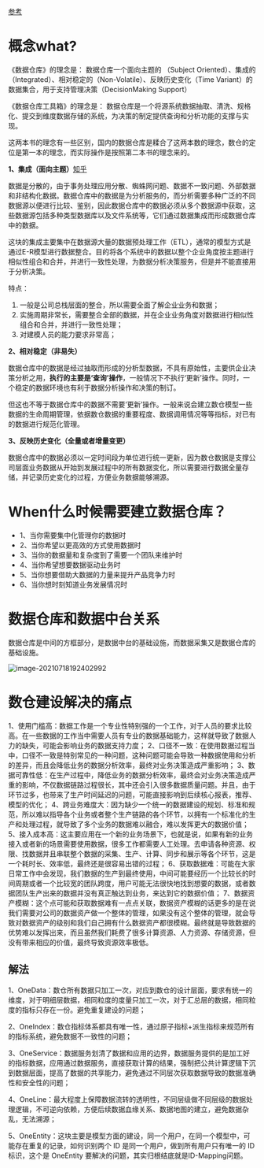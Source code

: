 [参考](https://mapan.tech/cn/f544.html)

# 概念what?

《数据仓库》的理念是：
数据仓库一个面向主题的
（Subject Oriented）、集成的（Integrated）、相对稳定的（Non-Volatile）、反映历史变化（Time Variant）的数据集合，用于支持管理决策（DecisionMaking Support）

《数据仓库工具箱》的理念是：
数据仓库是一个将源系统数据抽取、清洗、规格化、提交到维度数据存储的系统，为决策的制定提供查询和分析功能的支撑与实现。

这两本书的理念有一些区别，国内的数据仓库是糅合了这两本数的理念，数仓的定位是第一本的理念，而实际操作是按照第二本书的理念来的。

**1、集成（面向主题）**[知乎](https://zhuanlan.zhihu.com/p/225112527)

数据是分散的，由于事务处理应用分散、蜘蛛网问题、数据不一致问题、外部数据和非结构化数据。数据仓库中的数据是为分析服务的，而分析需要多种广泛的不同数据源以便进行比较、鉴别，因此数据仓库中的数据必须从多个数据源中获取，这些数据源包括多种类型数据库以及文件系统等，它们通过数据集成而形成数据仓库中的数据。

这块的集成主要集中在数据源大量的数据预处理工作（ETL），通常的模型方式是通过E-R模型进行数据整合。目的将各个系统中的数据以整个企业角度按主题进行相似性组合和合并，并进行一致性处理，为数据分析决策服务，但是并不能直接用于分析决策。

特点：

1. 一般是公司总栈层面的整合，所以需要全面了解企业业务和数据；
2. 实施周期非常长，需要整合全部的数据，并在企业业务角度对数据进行相似性组合和合并，并进行一致性处理；
3. 对建模人员的能力要求非常高；

**2、相对稳定（非易失）**

数据仓库中的数据是经过抽取而形成的分析型数据，不具有原始性，主要供企业决策分析之用，**执行的主要是‘查询’操作**，一般情况下不执行‘更新’操作。同时，一个稳定的数据环境也有利于数据分析操作和决策的制订。

但这也不等于数据仓库中的数据不需要‘更新’操作。一般来说会建立数仓模型一些数据的生命周期管理，依据数仓数据的重要程度、数据调用情况等等指标，对已有的数据进行规范化管理。

**3、反映历史变化（全量或者增量变更）**

数据仓库中的数据必须以一定时间段为单位进行统一更新，因为数仓数据是支撑公司层面业务数据从开始到发展过程中的所有数据变化，所以需要进行数据全量存储，并记录历史变化的过程，方便业务数据能够溯源。

# When什么时候需要建立数据仓库？

- 1、当你需要集中化管理你的数据时
- 2、当你希望以更高效的方式使用数据时
- 3、当你的数据量和复杂度到了需要一个团队来维护时
- 4、当你希望想要数据驱动业务时
- 5、当你想要借助大数据的力量来提升产品竞争力时
- 6、当你想时刻知道业务发展情况时

# 数据仓库和数据中台关系

数据仓库是中间的方框部分，是数据中台的基础设施，而数据采集又是数据仓库的基础设施。

![image-20210718192402992](https://gitee.com/luckywind/PigGo/raw/master/image/image-20210718192402992.png)

# 数仓建设解决的痛点

1、使用门槛高：数据工作是一个专业性特别强的一个工作，对于人员的要求比较高。在一些数据的工作当中需要人员有专业的数据基础能力，这样就导致了数据人力的缺失，可能会影响业务的数据支持力度；
2、口径不一致：在使用数据过程当中，口径不一致是特别常见的一种问题，这种问题可能会导致一种数据使用和分析的差异，而且会降低业务的数据分析效率，最终对业务决策造成严重影响；
3、数据可靠性低：在生产过程中，降低业务的数据分析效率，最终会对业务决策造成严重的影响，不仅数据链路过程很长，其中还会引入很多数据质量问题。并且，由于环节过多，也带来了生产时间延迟的问题，可能直接影响到后续核心报表，推荐、模型的优化；
4、跨业务难度大：因为缺少一个统一的数据建设的规划、标准和规范，所以难以指导各个业务或者整个生产链路的各个环节，以拥有一个标准化的生产和处理过程，就导致了多个业务的数据难以融合，难以发挥更大的数据价值；
5、接入成本高：这主要应用在一个新的业务场景下，也就是说，如果有新的业务接入或者新的场景需要使用数据，很多工作都需要人工处理。去申请各种资源、权限、找数据并且串联整个数据的采集、生产、计算、同步和展示等各个环节，这是一个耗时长、效率低，最终还是很容易出错的过程；
6、获取数据难：可能在大家日常工作中会发现，我们数据的生产到最终使用，中间可能要经历一个比较长的时间周期或者一个比较宽的团队跨度，用户可能无法很快地找到想要的数据，或者数据团队生产出来的数据并没有真正触达到业务，来达到它的数据价值；
7、数据资产模糊：这个点可能和获取数据难有一点点关联，数据资产模糊的话更多的是在说我们需要对公司的数据资产做一个整体的管理，如果没有这个整体的管理，就会导致对数据资产的级别和我们自己拥有什么数据资产都很模糊。最终就是导致数据的优势难以发挥出来，而且虽然我们耗费了很多计算资源、人力资源、存储资源，但没有带来相应的价值，最终导致资源效率极低。

## 解法

1、OneData：数仓所有数据只加工一次，对应到数仓的设计层面，要求有统一的维度，对于明细层数据，相同粒度的度量只加工一次，对于汇总层的数据，相同粒度的指标只存在一份。避免重复建设的问题；

2、OneIndex：数仓指标体系都具有唯一性，通过原子指标+派生指标来规范所有的指标系统，避免数据不一致性的问题；

3、OneService：数据服务划清了数据和应用的边界，数据服务提供的是加工好的指标数据，应用通过数据服务，直接获取计算的结果，强制把公共计算逻辑下沉到数据层面，提高了数据的共享能力，避免通过不同层次获取数据导致的数据准确性和安全性的问题；

4、OneLine：最大程度上保障数据流转的透明性，不同层级做不同层级的数据处理逻辑，不可逆向依赖，方便后续数据血缘关系、数据地图的建立，避免数据杂乱，无法溯源；

5、OneEntity：这块主要是模型方面的建设，同一个用户，在同一个模型中，可能存在重复的记录，如何识别两个 ID 是同一个用户，做到所有用户只有唯一的 ID 标识，这个是 OneEntity 要解决的问题，其实归根结底就是ID-Mapping问题。